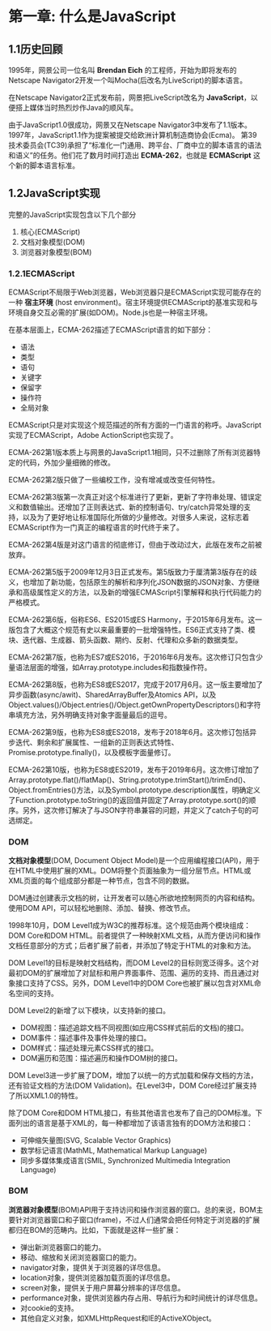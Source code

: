 # 第一章: 什么是JavaScript
## 1.1历史回顾
1995年，网景公司一位名叫 __Brendan Eich__ 的工程师，开始为即将发布的Netscape Navigator2开发一个叫Mocha(后改名为LiveScript)的脚本语言。

在Netscape Navigator2正式发布前，网景把LiveScript改名为 __JavaScript__，以便搭上媒体当时热烈炒作Java的顺风车。  

由于JavaScript1.0很成功，网景又在Netscape Navigator3中发布了1.1版本。1997年，JavaScript1.1作为提案被提交给欧洲计算机制造商协会(Ecma)。
第39技术委员会(TC39)承担了“标准化一门通用、跨平台、厂商中立的脚本语言的语法和语义”的任务。他们花了数月时间打造出 __ECMA-262__，也就是 __ECMAScript__ 这个新的脚本语言标准。  
## 1.2JavaScript实现
完整的JavaScript实现包含以下几个部分

1. 核心(ECMAScript)
2. 文档对象模型(DOM)
3. 浏览器对象模型(BOM)

### 1.2.1ECMAScript
ECMAScript不局限于Web浏览器，Web浏览器只是ECMAScript实现可能存在的一种 __宿主环境__ (host environment)。宿主环境提供ECMAScript的基准实现和与环境自身交互必需的扩展(如DOM)。Node.js也是一种宿主环境。  

在基本层面上，ECMA-262描述了ECMAScript语言的如下部分：

- 语法
- 类型
- 语句
- 关键字
- 保留字
- 操作符
- 全局对象  

ECMAScript只是对实现这个规范描述的所有方面的一门语言的称呼。JavaScript实现了ECMAScript，Adobe ActionScript也实现了。 

ECMA-262第1版本质上与网景的JavaScript1.1相同，只不过删除了所有浏览器特定的代码，外加少量细微的修改。 

ECMA-262第2版只做了一些编校工作，没有增减或改变任何特性。  

ECMA-262第3版第一次真正对这个标准进行了更新，更新了字符串处理、错误定义和数值输出。还增加了正则表达式、新的控制语句、try/catch异常处理的支持，以及为了更好地让标准国际化所做的少量修改。对很多人来说，这标志着ECMAScript作为一门真正的编程语言的时代终于来了。  

ECMA-262第4版是对这门语言的彻底修订，但由于改动过大，此版在发布之前被放弃。  

ECMA-262第5版于2009年12月3日正式发布。第5版致力于厘清第3版存在的歧义，也增加了新功能，包括原生的解析和序列化JSON数据的JSON对象、方便继承和高级属性定义的方法，以及新的增强ECMAScript引擎解释和执行代码能力的严格模式。  

ECMA-262第6版，俗称ES6、ES2015或ES Harmony，于2015年6月发布。这一版包含了大概这个规范有史以来最重要的一批增强特性。ES6正式支持了类、模块、迭代器、生成器、箭头函数、期约、反射、代理和众多新的数据类型。  

ECMA-262第7版，也称为ES7或ES2016，于2016年6月发布。这次修订只包含少量语法层面的增强，如Array.prototype.includes和指数操作符。  

ECMA-262第8版，也称为ES8或ES2017，完成于2017月6月。这一版主要增加了异步函数(async/awit)、SharedArrayBuffer及Atomics API，以及Object.values()/Object.entries()/Object.getOwnPropertyDescriptors()和字符串填充方法，另外明确支持对象字面量最后的逗号。  

ECMA-262第9版，也称为ES8或ES2018，发布于2018年6月。这次修订包括异步迭代、剩余和扩展属性、一组新的正则表达式特性、Promise.prototype.finally()，以及模板字面量修订。

ECMA-262第10版，也称为ES8或ES2019，发布于2019年6月。这次修订增加了Array.prototype.flat()/flatMap()、String.prototype.trimStart()/trimEnd()、Object.fromEntries()方法，以及Symbol.prototype.description属性，明确定义了Function.prototype.toString()的返回值并固定了Array.prototype.sort()的顺序。另外，这次修订解决了与JSON字符串兼容的问题，并定义了catch子句的可选绑定。  

### DOM
__文档对象模型__(DOM, Document Object Model)是一个应用编程接口(API)，用于在HTML中使用扩展的XML。DOM将整个页面抽象为一组分层节点。HTML或XML页面的每个组成部分都是一种节点，包含不同的数据。  

DOM通过创建表示文档的树，让开发者可以随心所欲地控制网页的内容和结构。使用DOM API，可以轻松地删除、添加、替换、修改节点。  

1998年10月，DOM Level1成为W3C的推荐标准。这个规范由两个模块组成：DOM Core和DOM HTML。前者提供了一种映射XML文档，从而方便访问和操作文档任意部分的方式；后者扩展了前者，并添加了特定于HTML的对象和方法。  

DOM Level1的目标是映射文档结构，而DOM Level2的目标则宽泛得多。这个对最初DOM的扩展增加了对鼠标和用户界面事件、范围、遍历的支持、而且通过对象接口支持了CSS。另外，DOM Level1中的DOM Core也被扩展以包含对XML命名空间的支持。
    
DOM Level2的新增了以下模块，以支持新的接口。

- DOM视图：描述追踪文档不同视图(如应用CSS样式前后的文档)的接口。
- DOM事件：描述事件及事件处理的接口。
- DOM样式：描述处理元素CSS样式的接口。
- DOM遍历和范围：描述遍历和操作DOM树的接口。  
  

DOM Level3进一步扩展了DOM，增加了以统一的方式加载和保存文档的方法，还有验证文档的方法(DOM Validation)。在Level3中，DOM Core经过扩展支持了所以XML1.0的特性。  

除了DOM Core和DOM HTML接口，有些其他语言也发布了自己的DOM标准。下面列出的语言是基于XML的，每一种都增加了该语言独有的DOM方法和接口：

- 可伸缩矢量图(SVG, Scalable Vector Graphics)
- 数学标记语言(MathML, Mathematical Markup Language)
- 同步多媒体集成语言(SMIL, Synchronized Multimedia Integration Language)

### BOM 
__浏览器对象模型__(BOM)API用于支持访问和操作浏览器的窗口。总的来说，BOM主要针对浏览器窗口和子窗口(frame)，不过人们通常会把任何特定于浏览器的扩展都归在BOM的范畴内。比如，下面就是这样一些扩展：

- 弹出新浏览器窗口的能力。
- 移动、缩放和关闭浏览器窗口的能力。
- navigator对象，提供关于浏览器的详尽信息。
- location对象，提供浏览器加载页面的详尽信息。
- screen对象，提供关于用户屏幕分辨率的详尽信息。
- performance对象，提供浏览器内存占用、导航行为和时间统计的详尽信息。
- 对cookie的支持。
- 其他自定义对象，如XMLHttpRequest和IE的ActiveXObject。



